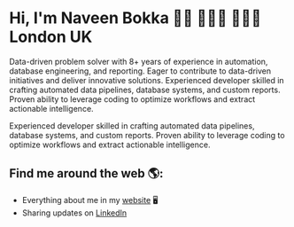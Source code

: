 # Hi, I'm Naveen Bokka 👋🏼  👨🏽‍🎓 👨🏽‍💻 London UK

Data-driven problem solver with 8+ years of experience in automation, database engineering, and reporting. Eager to contribute to data-driven initiatives and deliver innovative solutions.
Experienced developer skilled in crafting automated data pipelines, database systems, and custom reports. Proven ability to leverage coding to optimize workflows and extract actionable intelligence.



Experienced developer skilled in crafting automated data pipelines, database systems, and custom reports. Proven ability to leverage coding to optimize workflows and extract actionable intelligence.

## Find me around the web 🌎:
- Everything about me in my <a href="https://naveenbokka.crd.co/">website</a> 🖥
- Sharing updates on <a href="https://www.linkedin.com/in/naveenbokka">LinkedIn</a>
